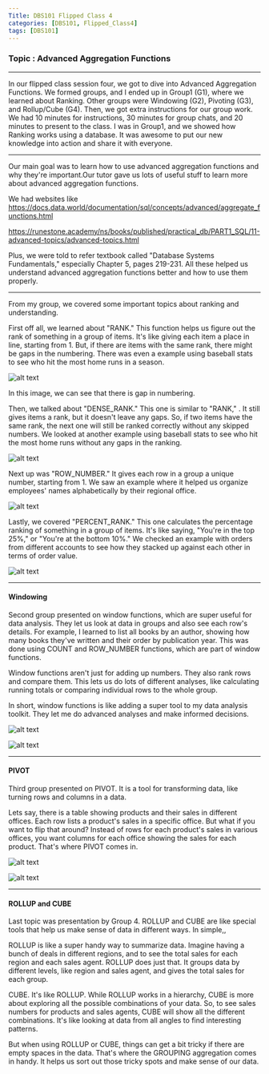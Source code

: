 ```yaml
---
Title: DBS101 Flipped Class 4
categories: [DBS101, Flipped_Class4]
tags: [DBS101]
---
```


### Topic : Advanced Aggregation Functions
----

In our flipped class session four, we got to dive into Advanced Aggregation Functions. We formed groups, and I ended up in Group1 (G1), where we learned about Ranking. Other groups were Windowing (G2), Pivoting (G3), and Rollup/Cube (G4). Then, we got extra instructions for our group work. We had 10 minutes for instructions, 30 minutes for group chats, and 20 minutes to present to the class. I was in Group1, and we showed how Ranking works using a database. It was awesome to put our new knowledge into action and share it with everyone.

---
Our main goal was to learn how to use advanced aggregation functions and why they're important.Our tutor gave us lots of useful stuff to learn more about advanced aggregation functions.

We had websites like 
https://docs.data.world/documentation/sql/concepts/advanced/aggregate_functions.html

https://runestone.academy/ns/books/published/practical_db/PART1_SQL/11-advanced-topics/advanced-topics.html  

Plus, we were told to refer textbook called "Database Systems Fundamentals," especially Chapter 5, pages 219-231. All these helped us understand advanced aggregation functions better and how to use them properly.

---
From my group, we covered some important topics about ranking and understanding. 

First off all, we learned about "RANK." This function helps us figure out the rank of something in a group of items. It's like giving each item a place in line, starting from 1. But, if there are items with the same rank, there might be gaps in the numbering. There was even a example using baseball stats to see who hit the most home runs in a season. 

![alt text](<../image/Screenshot from 2024-03-20 23-32-26.png>)

In this image, we can see that there is gap in numbering.

Then, we talked about "DENSE_RANK." This one is similar to "RANK," . It still gives items a rank, but it doesn't leave any gaps. So, if two items have the same rank, the next one will still be ranked correctly without any skipped numbers. We looked at another example using baseball stats to see who hit the most home runs without any gaps in the ranking.

![alt text](<../image/Screenshot from 2024-03-20 23-35-44.png>)

Next up was "ROW_NUMBER."  It gives each row in a group a unique number, starting from 1. We saw an example where it helped us organize employees' names alphabetically by their regional office.

![alt text](<../image/Screenshot from 2024-03-20 23-38-06.png>)

Lastly, we covered "PERCENT_RANK." This one calculates the percentage ranking of something in a group of items. It's like saying, "You're in the top 25%," or "You're at the bottom 10%." We checked an example with orders from different accounts to see how they stacked up against each other in terms of order value.

![alt text](<../image/Pasted image.png>)

---
#### Windowing 
Second group presented on window functions, which are super useful for data analysis. They let us look at data in groups and also see each row's details. For example, I learned to list all books by an author, showing how many books they've written and their order by publication year. This was done using COUNT and ROW_NUMBER functions, which are part of window functions.

Window functions aren't just for adding up numbers. They also rank rows and compare them. This lets us do lots of different analyses, like calculating running totals or comparing individual rows to the whole group.

In short, window functions is like adding a super tool to my data analysis toolkit. They let me do advanced analyses and make informed decisions.

![alt text](<../image/Screenshot from 2024-03-20 23-56-00.png>)

![alt text](<../image/Screenshot from 2024-03-20 23-56-18.png>)

---
#### PIVOT
Third group presented on PIVOT. It is a tool for transforming data, like turning rows and columns in a data. 

Lets say, there is a table showing products and their sales in different offices. Each row lists a product's sales in a specific office. But what if you want to flip that around? Instead of rows for each product's sales in various offices, you want columns for each office showing the sales for each product. That's where PIVOT comes in.

![alt text](<../image/Screenshot from 2024-03-21 00-11-52.png>)

![alt text](<../image/Screenshot from 2024-03-21 00-12-03.png>)

---
#### ROLLUP and CUBE
Last topic was presentation by Group 4. ROLLUP and CUBE are like special tools that help us make sense of data in different ways. In simple,,

ROLLUP is like a super handy way to summarize data. Imagine having a bunch of deals in different regions, and to see the total sales for each region and each sales agent. ROLLUP does just that. It groups data by different levels, like region and sales agent, and gives the total sales for each group.

CUBE. It's like ROLLUP. While ROLLUP works in a hierarchy, CUBE is more about exploring all the possible combinations of your data. So, to see sales numbers for products and sales agents, CUBE will show all the different combinations. It's like looking at data from all angles to find interesting patterns.

But when using ROLLUP or CUBE, things can get a bit tricky if there are empty spaces in the data. That's where the GROUPING aggregation comes in handy. It helps us sort out those tricky spots and make sense of our data.